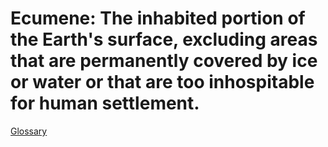 # **Ecumen**e: The inhabited portion of the Earth's surface, excluding areas that are permanently covered by ice or water or that are too inhospitable for human settlement.

 [Glossary](./../Glossary/)
